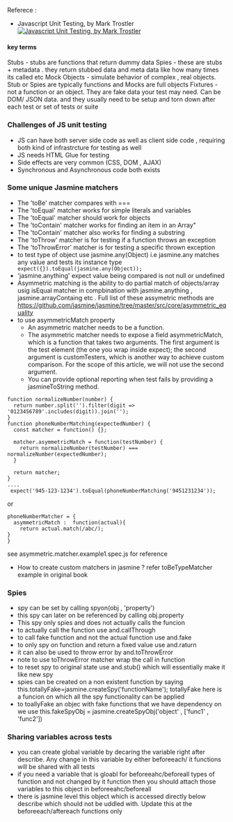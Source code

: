 Referece : 
- Javascript Unit Testing, by Mark Trostler 
[![Javascript Unit Testing, by Mark Trostler](http://akamaicovers.oreilly.com/images/9781771374569/cat.gif)](https://www.safaribooksonline.com/library/view/title/9781771374569//)

#### key terms
Stubs - stubs are functions that return dummy data
Spies -  these are stubs + metadata . they return stubbed data and meta data like how many times its called etc
Mock Objects - simulate behavior of complex , real objects.
Stub or Spies are typically functions and Mocks are full objects
Fixtures - not a function or an object. They are fake data your test may need. Can be DOM/ JSON data. and they usually need to be setup and torn down after each test or set of tests or suite

### Challenges of JS unit testing
- JS can have both server side code as well as client side code , requiring both kind of infrastrcture for testing as well
- JS needs HTML Glue for testing
- Side effects are very common (CSS, DOM , AJAX)
- Synchronous and Asynchronous code both exists

### Some unique Jasmine matchers 
- The 'toBe' matcher compares with ===
- The 'toEqual' matcher works for simple literals and variables
- The 'toEqual' matcher should work for objects
- The 'toContain' matcher works for finding an item in an Array"
- The 'toContain' matcher also works for finding a substring
- The 'toThrow' matcher is for testing if a function throws an exception
- The 'toThrowError' matcher is for testing a specific thrown exception
- to test type of object use jasmine.any(Object) i.e jasmine.any matches any value and tests its instance type
` expect({}).toEqual(jasmine.any(Object));`
- 'jasmine.anything' expect value being compared is not null or undefined
- Asymmetric matching is the ability to do partial match of objects/array usig isEqual matcher in compbination with jasmine.anything , jasmine.arrayContaing etc . Full list of these assymetric methods are https://github.com/jasmine/jasmine/tree/master/src/core/asymmetric_equality 
- to use asymmetricMatch property
    - An asymmetric matcher needs to be a function.
    - The asymmetric matcher needs to expose a field asymmetricMatch, which is a function that takes two arguments. The first argument is the test element (the one you wrap inside expect); the second argument is customTesters, which is another way to achieve custom comparison. For the scope of this article, we will not use the second argument.
    - You can provide optional reporting when test fails by providing a jasmineToString method.
``` 
function normalizeNumber(number) {
  return number.split('').filter(digit => '0123456789'.includes(digit)).join('');
}
function phoneNumberMatching(expectedNumber) {
  const matcher = function() {};
  
  matcher.asymmetricMatch = function(testNumber) {
    return normalizeNumber(testNumber) === normalizeNumber(expectedNumber);
  }

  return matcher;
} 
....
 expect('945-123-1234').toEqual(phoneNumberMatching('9451231234'));

```

or
```
phoneNumberMatcher = {
  asymmetricMatch :  function(actual){
    return actual.match(/abc/);
}
}
```
see asymmetric.matcher.example1.spec.js for reference
- How to create custom matchers in jasmine ? refer toBeTypeMatcher example in original book

### Spies
- spy can be set by calling spyon(obj , 'property')
- this spy can later on be referenced by calling obj.property
- This spy only spies and does not actually calls the funcion
- to actually call the function use and.callThrough
- to call fake function and not the actual function use and.fake
- to only spy on function and return a fixed value use and.raturn
- it can also be used to throw error by and.toThrowError
- note to use toThrowError matcher wrap the call in function
- to reset spy to original state use and.stub() which will essentially make it like new spy
- spies can be created on a non existent function by saying  this.totallyFake=jasmine.createSpy('functionName');
totallyFake here is a funcion on which all the spy functionality can be applied
- to toallyFake an objec with fake functions that we have dependency on we use this.fakeSpyObj = jasmine.createSpyObj('object' , ['func1' , 'func2'])

### Sharing variables across tests
- you can create global variable by decaring the variable right after describe. Any change in this variable by either beforeeach/ it functions will be shared with all tests
- if you need a variable that is gloabl for beforeeahc/beforeall types of function and not changed by it function then you should attach those variables to this object in beforeeahc/beforeall
- there is jasmine level this object which is accessed directly below describe which should not be uddled with. Update this at the beforeeach/aftereach functions only